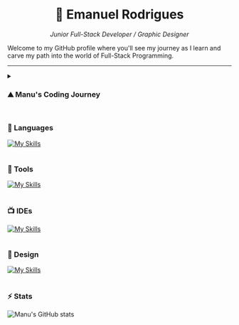 <h1 align="center">🚀 Emanuel Rodrigues</h1> 

<p style="text-align: center; font-style: italic;">Junior Full-Stack Developer / Graphic Designer</p>

Welcome to my GitHub profile where you'll see my journey as I learn and carve my path into the world of Full-Stack Programming.

---

<details>
 <summary><h3>⛰️ Manu's Coding Journey</h3></summary>
I began my coding journey in college, as a multimedia student. It was mainly frontend and some ideas of backend, nothing too deep. I was pretty excited, even before starting. However, things took a turn for the worst, and shortly after starting learning, I discovered that coding wasn't for me... at the time. So I moved on to other realms of multimedia and ended up as a Graphic Designer. It fulfilled me for a while but after some time, I've noticed that it wasn't for me either. I love being creative and I don't think I'll ever let go of that part of me... but I wanted more. As I started to realize that I needed a career change, coding started to appear on the back of my mind. You see, I've never truly forgotten it after college, and it somehow became this monster that was too strong for me to defeat. But maybe not this time. Maybe I was ready enough to try again. And so I did. And so I failed. A few months passed. I tried again on my own. And I failed again. This made me think that maybe I should stick to Graphic Design and what I needed was just to fall back in love with it. And that's what I did, but the love didn't last long. At this point, I was really tired, like you must be from reading this. I promise the end is near. I've decided I needed a proper change, this time for real, not like the times before where it was just me in front of my computer. In reality, coding was still on my mind. I always had this idea that programmers owned the world and the array of things they could do blew my mind. And I wanted that. Since I couldn't do it alone, I took a friend's suggestion and did a coding boot camp. It was hard, incredibly fast-paced but fun as hell. They say "third time's a charm" and... this time was. I finally felt I was on to something, and even though this journey was, is, and will continue to be hard, I don't see myself doing anything else. So welcome to my GitHub profile and my journey into a Full-Stack Developer!!!
</details>

#

### 📜 Languages

[![My Skills](https://skillicons.dev/icons?i=java,js,html,css&theme=light)](https://skillicons.dev)

#

### 🧰 Tools

[![My Skills](https://skillicons.dev/icons?i=spring,nodejs,jquery,bootstrap,mysql,git,maven,postman&perline=4&theme=light)](https://skillicons.dev)

#

### 📺 IDEs

[![My Skills](https://skillicons.dev/icons?i=idea,vscode&theme=light)](https://skillicons.dev)

#

### 🎨 Design

[![My Skills](https://skillicons.dev/icons?i=ai,ps,sketchup,figma&theme=light)](https://skillicons.dev)

#


### ⚡️ Stats

![Manu's GitHub stats](https://github-readme-stats.vercel.app/api?username=manuvils&show_icons=true&theme=github_dark)

#


